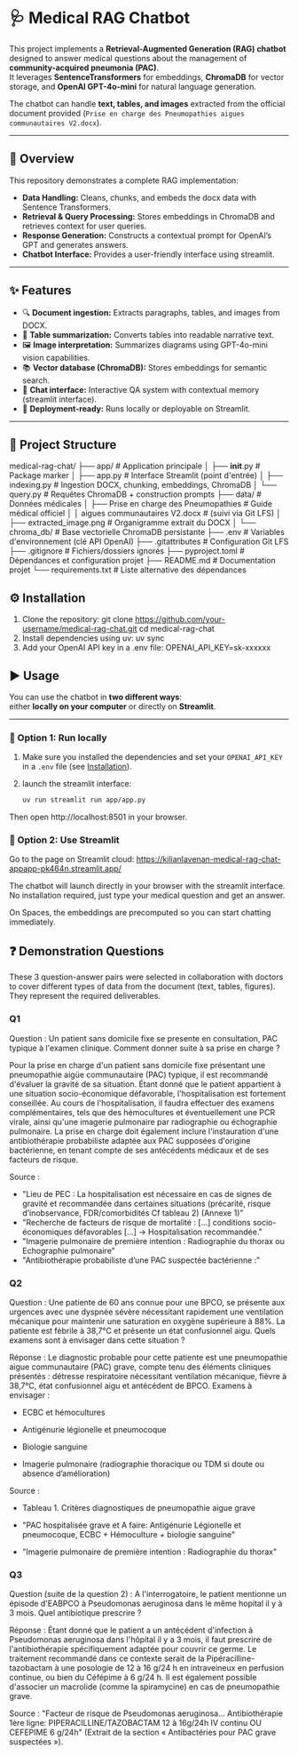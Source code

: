 # 🩺 Medical RAG Chatbot

This project implements a **Retrieval-Augmented Generation (RAG) chatbot** designed to answer medical questions about the management of **community-acquired pneumonia (PAC)**.  
It leverages **SentenceTransformers** for embeddings, **ChromaDB** for vector storage, and **OpenAI GPT-4o-mini** for natural language generation.  

The chatbot can handle **text, tables, and images** extracted from the official document provided (`Prise en charge des Pneumopathies aigues communautaires V2.docx`).

---

## 📖 Overview

This repository demonstrates a complete RAG implementation:


- **Data Handling:** Cleans, chunks, and embeds the docx data with Sentence Transformers.  
- **Retrieval & Query Processing:** Stores embeddings in ChromaDB and retrieves context for user queries.  
- **Response Generation:** Constructs a contextual prompt for OpenAI’s GPT and generates answers. 
- **Chatbot Interface:** Provides a user-friendly interface using streamlit.    

---

## ✨ Features

- 🔍 **Document ingestion:** Extracts paragraphs, tables, and images from DOCX.  
- 📑 **Table summarization:** Converts tables into readable narrative text.  
- 🖼 **Image interpretation:** Summarizes diagrams using GPT-4o-mini vision capabilities.  
- 📚 **Vector database (ChromaDB):** Stores embeddings for semantic search.  
- 💬 **Chat interface:** Interactive QA system with contextual memory (streamlit interface).  
- 🚀 **Deployment-ready:** Runs locally or deployable on Streamlit.  

---

## 📂 Project Structure

medical-rag-chat/
├── app/                                    # Application principale
│   ├── __init__.py                         # Package marker
│   ├── app.py                             # Interface Streamlit (point d'entrée)
│   ├── indexing.py                        # Ingestion DOCX, chunking, embeddings, ChromaDB
│   └── query.py                           # Requêtes ChromaDB + construction prompts
├── data/                                   # Données médicales
│   ├── Prise en charge des Pneumopathies  # Guide médical officiel
│   │   aigues communautaires V2.docx      # (suivi via Git LFS)
│   ├── extracted_image.png                # Organigramme extrait du DOCX
│   └── chroma_db/                         # Base vectorielle ChromaDB persistante
├── .env                                    # Variables d'environnement (clé API OpenAI)
├── .gitattributes                          # Configuration Git LFS
├── .gitignore                              # Fichiers/dossiers ignorés
├── pyproject.toml                          # Dépendances et configuration projet
├── README.md                               # Documentation projet
└── requirements.txt                        # Liste alternative des dépendances
## ⚙️ Installation

1. Clone the repository:
   git clone https://github.com/your-username/medical-rag-chat.git
   cd medical-rag-chat
2. Install dependencies using uv:
    uv sync
3. Add your OpenAI API key in a .env file:
    OPENAI_API_KEY=sk-xxxxxx

## ▶️ Usage

You can use the chatbot in **two different ways**:  
either **locally on your computer** or directly on **Streamlit**.

---

### 🔹 Option 1: Run locally

1. Make sure you installed the dependencies and set your `OPENAI_API_KEY` in a `.env` file (see [Installation](#installation)).

2. launch the streamlit interface:
   ```bash
   uv run streamlit run app/app.py

Then open http://localhost:8501 in your browser.

### 🔹 Option 2: Use Streamlit

Go to the page on Streamlit cloud:
https://kilianlavenan-medical-rag-chat-appapp-pk464n.streamlit.app/

The chatbot will launch directly in your browser with the streamlit interface.
No installation required, just type your medical question and get an answer.

On Spaces, the embeddings are precomputed so you can start chatting immediately.


## ❓ Demonstration Questions
These 3 question-answer pairs were selected in collaboration with doctors to cover different types of data from the document (text, tables, figures).
They represent the required deliverables.

### Q1

Question :
Un patient sans domicile fixe se presente en consultation, PAC typique à l'examen clinique. Comment donner suite à sa prise en charge ?

Pour la prise en charge d'un patient sans domicile fixe présentant une pneumopathie aigüe communautaire (PAC) typique, il est recommandé d'évaluer la gravité de sa situation. Étant donné que le patient appartient à une situation socio-économique défavorable, l'hospitalisation est fortement conseillée. Au cours de l'hospitalisation, il faudra effectuer des examens complémentaires, tels que des hémocultures et éventuellement une PCR virale, ainsi qu'une imagerie pulmonaire par radiographie ou échographie pulmonaire. La prise en charge doit également inclure l'instauration d'une antibiothérapie probabiliste adaptée aux PAC supposées d'origine bactérienne, en tenant compte de ses antécédents médicaux et de ses facteurs de risque.

Source :

- "Lieu de PEC : La hospitalisation est nécessaire en cas de signes de gravité et recommandée dans certaines situations (précarité, risque d’inobservance, FDR/comorbidités Cf tableau 2) (Annexe 1)"
- "Recherche de facteurs de risque de mortalité : [...] conditions socio-économiques défavorables [...] → Hospitalisation recommandée."
- "Imagerie pulmonaire de première intention : Radiographie du thorax ou Echographie pulmonaire"
- "Antibiothérapie probabiliste d’une PAC suspectée bactérienne :"

### Q2

Question :
Une patiente de 60 ans connue pour une BPCO, se présente aux urgences avec une dyspnée sévère nécessitant rapidement une ventilation mécanique pour maintenir une saturation en oxygène supérieure à 88%. La patiente est fébrile à 38,7°C et présente un état confusionnel aigu. Quels examens sont à envisager dans cette situation ?

Réponse :
Le diagnostic probable pour cette patiente est une pneumopathie aigue communautaire (PAC) grave, compte tenu des éléments cliniques présentés : détresse respiratoire nécessitant ventilation mécanique, fièvre à 38,7°C, état confusionnel aigu et antécédent de BPCO.
Examens à envisager :

- ECBC et hémocultures

- Antigénurie légionelle et pneumocoque

- Biologie sanguine

- Imagerie pulmonaire (radiographie thoracique ou TDM si doute ou absence d’amélioration)

Source :

- Tableau 1. Critères diagnostiques de pneumopathie aigue grave

- "PAC hospitalisée grave et A faire: Antigénurie Légionelle et pneumocoque, ECBC + Hémoculture + biologie sanguine"

- "Imagerie pulmonaire de première intention : Radiographie du thorax"

### Q3

Question (suite de la question 2) :
A l'interrogatoire, le patient mentionne un épisode d'EABPCO à Pseudomonas aeruginosa dans le même hopital il y à 3 mois. Quel antibiotique prescrire ?

Réponse :
Étant donné que le patient a un antécédent d'infection à Pseudomonas aeruginosa dans l'hôpital il y a 3 mois, il faut prescrire de l'antibiothérapie spécifiquement adaptée pour couvrir ce germe. Le traitement recommandé dans ce contexte serait de la Pipéracilline-tazobactam à une posologie de 12 à 16 g/24 h en intraveineux en perfusion continue, ou bien du Céfépime à 6 g/24 h. Il est également possible d'associer un macrolide (comme la spiramycine) en cas de pneumopathie grave.

Source :
"Facteur de risque de Pseudomonas aeruginosa... Antibiothérapie 1ère ligne: PIPERACILLINE/TAZOBACTAM 12 à 16g/24h IV continu OU CEFEPIME 6 g/24h" (Extrait de la section « Antibactéries pour PAC grave suspectées »).

